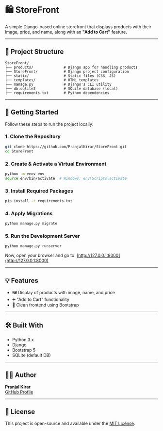 # 🛍️ StoreFront

A simple Django-based online storefront that displays products with their image, price, and name, along with an **"Add to Cart"** feature.

---

## 📂 Project Structure

```
StoreFront/
├── products/              # Django app for handling products
├── StoreFront/            # Django project configuration
├── static/                # Static files (CSS, JS)
├── templates/             # HTML templates
├── manage.py              # Django's CLI utility
├── db.sqlite3             # SQLite database (local)
├── requirements.txt       # Python dependencies
```

---

## 🚀 Getting Started

Follow these steps to run the project locally:

### 1. Clone the Repository

```bash
git clone https://github.com/PranjalKirar/StoreFront.git
cd StoreFront
```

### 2. Create & Activate a Virtual Environment

```bash
python -m venv env
source env/bin/activate  # Windows: env\Scripts\activate
```

### 3. Install Required Packages

```bash
pip install -r requirements.txt
```

### 4. Apply Migrations

```bash
python manage.py migrate
```

### 5. Run the Development Server

```bash
python manage.py runserver
```

Now, open your browser and go to: [http://127.0.0.1:8000](http://127.0.0.1:8000)

---

## 💡 Features

- 🖼️ Display of products with image, name, and price
- ➕ "Add to Cart" functionality
- 🎨 Clean frontend using Bootstrap

---

## 🛠 Built With

- Python 3.x
- Django
- Bootstrap 5
- SQLite (default DB)

---

## 🙋‍♀️ Author

**Pranjal Kirar**  
[GitHub Profile](https://github.com/PranjalKirar)

---

## 📄 License

This project is open-source and available under the [MIT License](LICENSE).
